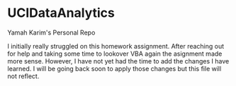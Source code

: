# UCIDataAnalytics
Yamah Karim's Personal Repo

I initially really struggled on this homework assignment. After reaching out for help and taking some time to lookover VBA again the asignment made more sense. However, I have not yet had the time to add the changes I have learned. I will be going back soon to apply those changes but this file will not reflect.
